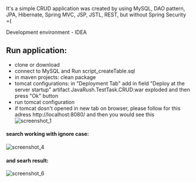 It's a simple CRUD application was created by using MySQL, DAO pattern, JPA, Hibernate, Spring MVC, JSP, JSTL, REST, but without Spring Security =(

Development environment - IDEA
## Run application:
- clone or download
- connect to MySQL and Run script_createTable.sql
- in maven projects: clean package
- tomcat configurations: in "Deployment Tab" add in field "Deploy at the server startup" artifact JavaRush.TestTask.CRUD:war exploded and then press "Ok" button
- run tomcat configuration
- if tomcat dosn't opened in new tab on browser, please follow for this adress http://localhost:8080/ and then you would see this
![screenshot_1](https://user-images.githubusercontent.com/26378027/28730491-112e0652-73d9-11e7-9683-6f6c7fe4c284.png)

#### search working with ignore case:
![screenshot_4](https://user-images.githubusercontent.com/26378027/28730711-df2104a6-73d9-11e7-915e-f968b2f1ce24.png)
#### and searh result:
![screenshot_6](https://user-images.githubusercontent.com/26378027/28730775-113e5268-73da-11e7-8757-a106a0202d1d.png)
